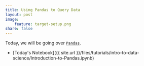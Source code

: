 ```yaml
---
title: Using Pandas to Query Data
layout: post
image:
    feature: target-setup.png
share: false
---
```


Today, we will be going over [`Pandas`](http://pandas.pydata.org/).

* [Today's Notebook]({{ site.url }}/files/tutorials/intro-to-data-science/Introduction-to-Pandas.ipynb)


